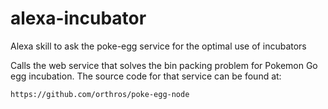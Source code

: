 # alexa-incubator
Alexa skill to ask the poke-egg service for the optimal use of incubators

Calls the web service that solves the bin packing problem for Pokemon Go egg incubation. The source code for that service can be found at:
```
https://github.com/orthros/poke-egg-node
```
